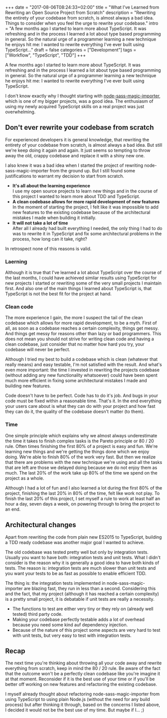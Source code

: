 +++
date = "2017-08-06T08:24:33+02:00"
title = "What I’ve Learned from Rewriting an Open Source Project from Scratch"
description = "Rewriting the entirety of your codebase from scratch, is almost always a bad idea. Things to consider when you feel the urge to rewrite your codebase."
intro = "A few months ago I started to learn more about TypeScript. It was refreshing and in the process I learned a lot about type based programming in general. So the natural urge of a programmer learning a new technique he enjoys hit me: I wanted to rewrite everything I've ever built using TypeScript..."
draft = false
categories = ["Development"]
tags = ["Workflow", "TypeScript", "TDD"]
+++

A few months ago I started to learn more about TypeScript. It was refreshing and in the process I learned a lot about type based programming in general.
So the natural urge of a programmer learning a new technique he enjoys hit me: I wanted to rewrite everything I've ever built using TypeScript.

I don't know exactly why I thought starting with [node-sass-magic-importer](https://github.com/maoberlehner/node-sass-magic-importer), which is one of my bigger projects, was a good idea. The enthusiasm of using my newly acquired TypeScript skills on a real project was just overwhelming.

## Don't ever rewrite your codebase from scratch
For experienced developers it is general knowledge, that rewriting the entirety of your codebase from scratch, is almost always a bad idea. But still we're keep doing it again and again. It just seems so tempting to throw away the old, crappy codebase and replace it with a shiny new one.

I also knew it was a bad idea when I started the project of rewriting node-sass-magic-importer from the ground up. But I still found some justifications to warrant my decision to start from scratch.

- **It's all about the learning experience**  
I use my open source projects to learn new things and in the course of this project I wanted to learn more about TDD and TypeScript.
- **A clean codebase allows for more rapid development of new features**  
In the moment of starting the project, I felt like it was impossible to add new features to the existing codebase because of the architectural mistakes I made when building it initially.
- **It will not take a lot of time**  
After all I already had built everything I needed, the only thing I had to do was to rewrite it in TypeScript and fix some architectural problems in the process, how long can it take, right?

In retrospect none of this reasons is valid.

### Laerning
Although it is true that I've learned a lot about TypeScript over the course of the last months, I could have achieved similar results using TypeScript for new projects I started or rewriting some of the very small projects I maintain first. And also one of the main things I learned about TypeScript is, that TypeScript is not the best fit for the project at hand.

### Clean code
The more experience I gain, the more I suspect the tail of the clean codebase which allows for more rapid development, to be a myth. First of all, as soon as a codebase reaches a certain complexity, things get messy. And things get messy for reasons other than lazy or bad programmers. This does not mean you should not strive for writing clean code and having a clean codebase, just consider that no matter how hard you try, your codebase will never be perfect.

Although I tried my best to build a codebase which is clean (whatever that really means) and easy testable, I'm not satisfied with the result. And what's even more important: the time I invested in rewriting the projects codebase (without adding any new functionality whatsoever) could have been spent much more efficient in fixing some architectural mistakes I made and building new features.

Code doesn't have to be perfect. Code has to do it's job. And bugs in your code must be fixed within a reasonable time. That's it. In the end everything your users care about is what they can do with your project and how fast they can do it, the quality of the codebase doesn't matter (to them).

### Time
One simple principle which explains why we almost always underestimate the time it takes to finish complex tasks is the Pareto principle or 80 / 20 rule. Often times finishing the first 80% of a project is easy and fun. We're learning new things and we're getting the things done which we enjoy doing. We're able to finish 80% of the work very fast. But then we realize that there are problems with the new technique we're using and all the tasks that are left are those we delayed doing because we do not enjoy them as much. The last 20% of the work take up 80% of the time we spend on the project as a whole.

Although I had a lot of fun and I also learned a lot during the first 80% of the project, finishing the last 20% in 80% of the time, felt like work not play. To finish the last 20% of this project, I set myself a rule to work at least half an hour a day, seven days a week, on powering through to bring the project to an end.

## Architectural changes
Apart from rewriting the code from plain new ES2015 to TypeScript, building a TDD ready codebase was another major goal I wanted to achieve.

The old codebase was tested pretty well but only by integration tests. Usually you want to have both: integration tests and unit tests. What I didn't consider is the reason why it is generally a good idea to have both kinds of tests. The reason is: integration tests are much slower than unit tests and you want your tests to be as fast as possible to enable efficient TDD.

The thing is: the integration tests implemented in node-sass-magic-importer are blazing fast, they run in less than a second. Considering this and the fact, that my project (although it has reached a certain complexity) is a pretty small project, it is debatable if unit tests are really a necessity.

- The functions to test are either very tiny or they rely on (already well tested) third party code.
- Making your codebase perfectly testable adds a lot of overhead because you need some kind auf dependency injection.
- Because of the nature of this project some aspects are very hard to test with unit tests, but very easy to test with integration tests.

## Recap
The next time you're thinking about throwing all your code away and rewrite everything from scratch, keep in mind the 80 / 20 rule. Be aware of the fact that the outcome won't be a perfectly clean codebase like you're imagine it at that moment. Reconsider if it is the best use of your time or if you'll be better off working on new features and refactoring the existing codebase.

I myself already thought about refactoring node-sass-magic-importer from using TypeScript to using plain Node.js (without the need for any build process) but after thinking it through, based on the concerns I listed above, I decided it would not be the best use of my time. But maybe if I... ;)
